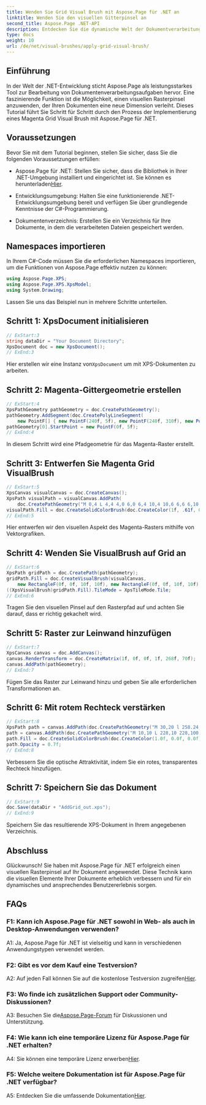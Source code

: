 ```yaml
---
title: Wenden Sie Grid Visual Brush mit Aspose.Page für .NET an
linktitle: Wenden Sie den visuellen Gitterpinsel an
second_title: Aspose.Page .NET-API
description: Entdecken Sie die dynamische Welt der Dokumentverarbeitung in .NET mit Aspose.Page. Erfahren Sie, wie Sie einen Grid Visual Brush für visuell beeindruckende Dokumente anwenden.
type: docs
weight: 10
url: /de/net/visual-brushes/apply-grid-visual-brush/
---
```

## Einführung

In der Welt der .NET-Entwicklung sticht Aspose.Page als leistungsstarkes Tool zur Bearbeitung von Dokumentenverarbeitungsaufgaben hervor. Eine faszinierende Funktion ist die Möglichkeit, einen visuellen Rasterpinsel anzuwenden, der Ihren Dokumenten eine neue Dimension verleiht. Dieses Tutorial führt Sie Schritt für Schritt durch den Prozess der Implementierung eines Magenta Grid Visual Brush mit Aspose.Page für .NET.

## Voraussetzungen

Bevor Sie mit dem Tutorial beginnen, stellen Sie sicher, dass Sie die folgenden Voraussetzungen erfüllen:

-  Aspose.Page für .NET: Stellen Sie sicher, dass die Bibliothek in Ihrer .NET-Umgebung installiert und eingerichtet ist. Sie können es herunterladen[Hier](https://releases.aspose.com/page/net/).

- Entwicklungsumgebung: Halten Sie eine funktionierende .NET-Entwicklungsumgebung bereit und verfügen Sie über grundlegende Kenntnisse der C#-Programmierung.

- Dokumentenverzeichnis: Erstellen Sie ein Verzeichnis für Ihre Dokumente, in dem die verarbeiteten Dateien gespeichert werden.

## Namespaces importieren

In Ihrem C#-Code müssen Sie die erforderlichen Namespaces importieren, um die Funktionen von Aspose.Page effektiv nutzen zu können:

```csharp
using Aspose.Page.XPS;
using Aspose.Page.XPS.XpsModel;
using System.Drawing;
```

Lassen Sie uns das Beispiel nun in mehrere Schritte unterteilen.

## Schritt 1: XpsDocument initialisieren

```csharp
// ExStart:3
string dataDir = "Your Document Directory";
XpsDocument doc = new XpsDocument();
// ExEnd:3
```

 Hier erstellen wir eine Instanz von`XpsDocument` um mit XPS-Dokumenten zu arbeiten.

## Schritt 2: Magenta-Gittergeometrie erstellen

```csharp
// ExStart:4
XpsPathGeometry pathGeometry = doc.CreatePathGeometry();
pathGeometry.AddSegment(doc.CreatePolyLineSegment(
    new PointF[] { new PointF(240f, 5f), new PointF(240f, 310f), new PointF(0f, 310f) }));
pathGeometry[0].StartPoint = new PointF(0f, 5f);
// ExEnd:4
```

In diesem Schritt wird eine Pfadgeometrie für das Magenta-Raster erstellt.

## Schritt 3: Entwerfen Sie Magenta Grid VisualBrush

```csharp
// ExStart:5
XpsCanvas visualCanvas = doc.CreateCanvas();
XpsPath visualPath = visualCanvas.AddPath(
    doc.CreatePathGeometry("M 0,4 L 4,4 4,0 6,0 6,4 10,4 10,6 6,6 6,10 4,10 4,6 0,6 Z"));
visualPath.Fill = doc.CreateSolidColorBrush(doc.CreateColor(1f, .61f, 0.1f, 0.61f));
// ExEnd:5
```

Hier entwerfen wir den visuellen Aspekt des Magenta-Rasters mithilfe von Vektorgrafiken.

## Schritt 4: Wenden Sie VisualBrush auf Grid an

```csharp
// ExStart:6
XpsPath gridPath = doc.CreatePath(pathGeometry);
gridPath.Fill = doc.CreateVisualBrush(visualCanvas,
    new RectangleF(0f, 0f, 10f, 10f), new RectangleF(0f, 0f, 10f, 10f));
((XpsVisualBrush)gridPath.Fill).TileMode = XpsTileMode.Tile;
// ExEnd:6
```

Tragen Sie den visuellen Pinsel auf den Rasterpfad auf und achten Sie darauf, dass er richtig gekachelt wird.

## Schritt 5: Raster zur Leinwand hinzufügen

```csharp
// ExStart:7
XpsCanvas canvas = doc.AddCanvas();
canvas.RenderTransform = doc.CreateMatrix(1f, 0f, 0f, 1f, 268f, 70f);
canvas.AddPath(pathGeometry);
// ExEnd:7
```

Fügen Sie das Raster zur Leinwand hinzu und geben Sie alle erforderlichen Transformationen an.

## Schritt 6: Mit rotem Rechteck verstärken

```csharp
// ExStart:8
XpsPath path = canvas.AddPath(doc.CreatePathGeometry("M 30,20 l 258.24,0 0,56.64 -258.24,0 Z"));
path = canvas.AddPath(doc.CreatePathGeometry("M 10,10 L 228,10 228,100 10,100"));
path.Fill = doc.CreateSolidColorBrush(doc.CreateColor(1.0f, 0.0f, 0.0f));
path.Opacity = 0.7f;
// ExEnd:8
```

Verbessern Sie die optische Attraktivität, indem Sie ein rotes, transparentes Rechteck hinzufügen.

## Schritt 7: Speichern Sie das Dokument

```csharp
// ExStart:9
doc.Save(dataDir + "AddGrid_out.xps");
// ExEnd:9
```

Speichern Sie das resultierende XPS-Dokument in Ihrem angegebenen Verzeichnis.

## Abschluss

Glückwunsch! Sie haben mit Aspose.Page für .NET erfolgreich einen visuellen Rasterpinsel auf Ihr Dokument angewendet. Diese Technik kann die visuellen Elemente Ihrer Dokumente erheblich verbessern und für ein dynamisches und ansprechendes Benutzererlebnis sorgen.

## FAQs

### F1: Kann ich Aspose.Page für .NET sowohl in Web- als auch in Desktop-Anwendungen verwenden?

A1: Ja, Aspose.Page für .NET ist vielseitig und kann in verschiedenen Anwendungstypen verwendet werden.

### F2: Gibt es vor dem Kauf eine Testversion?

 A2: Auf jeden Fall können Sie auf die kostenlose Testversion zugreifen[Hier](https://releases.aspose.com/).

### F3: Wo finde ich zusätzlichen Support oder Community-Diskussionen?

 A3: Besuchen Sie die[Aspose.Page-Forum](https://forum.aspose.com/c/page/39) für Diskussionen und Unterstützung.

### F4: Wie kann ich eine temporäre Lizenz für Aspose.Page für .NET erhalten?

 A4: Sie können eine temporäre Lizenz erwerben[Hier](https://purchase.aspose.com/temporary-license/).

### F5: Welche weitere Dokumentation ist für Aspose.Page für .NET verfügbar?

 A5: Entdecken Sie die umfassende Dokumentation[Hier](https://reference.aspose.com/page/net/).